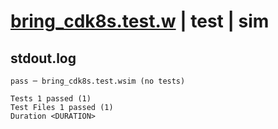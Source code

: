 # [bring_cdk8s.test.w](../../../../../examples/tests/valid/bring_cdk8s.test.w) | test | sim

## stdout.log
```log
pass ─ bring_cdk8s.test.wsim (no tests)
 
Tests 1 passed (1)
Test Files 1 passed (1)
Duration <DURATION>
```

